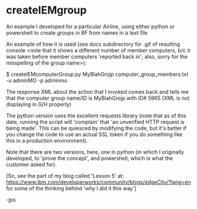 # createIEMgroup
An example I developed for a particular Airline, using either python or powershell to create groups in BF from names in a text file

An example of how it is used (see docs subdirectory for .gif of resulting console <note that it shows a different
number of member computers, b/c it was taken before member computers 'reported back in'; also, sorry for the
misspelling of the group name>):

$ createIEMcomputerGroup.py MyBlahGrojp computer_group_members.txt -u adminMO -p adminmo

The response XML about the action that I invoked comes back and tells me that the computer group name/ID is
MyBlahGrojp with ID# 5965 (XML is not displaying in G/H properly)

The python version uses the excellent requests library (note that as of this date, running the script will 'complain' 
that 'an unverified HTTP request is being made'.  This can be quiesced by modifying the code, but it's better if you
change the code to use an actual SSL token if you do something like this in a production environment).

Note that there are two versions, here, one in python (in which I originally developed, to 'prove the concept', and
powershell, which is what the customer asked for).

[So, see the part of my blog called 'Lesson 5' at: https://www.ibm.com/developerworks/community/blogs/edgeCity/?lang=en
for some of the thinking behind 'why I did it this way']

-jps
